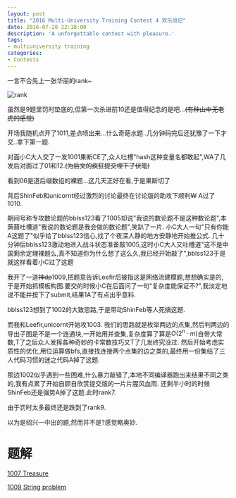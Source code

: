 ```yaml
---
layout: post
title: "2016 Multi-University Training Contest 4 欢乐战记"
date: 2016-07-28 22:18:00
description: 'A unforgettable contest with pleasure.'
tags:
- multiuniversity training
categories:
- Contests
---
```


一言不合先上一张华丽的rank~

![rank](http://kyleyoung-ymj.cf/assets/img/upload/2016multi4-rank.png)

虽然是$9$题里罚时垫底的,但第一次杀进前$10$还是值得纪念的是吧...~~(有种山中无老虎的感觉)~~

开场我随机点开了$1011$,差点喷出来...什么奇葩水题..几分钟码完后还犹豫了一下才交..拿下第一题.

对面小C大人交了一发$1001$果断CE了,众人吐槽"hash这种变量名都敢起",WA了几发后对面过了$01$和$12$.~~(为后文的疯狂提交埋下了伏笔)~~

看到$06$是道后缀数组的裸题...这几天正好在看,于是果断切了

背后ShinFeb和unicornt经过激烈的讨论最终在讨论版的助攻下顺利~~W~~ A过了$1010$.

期间号称专攻数论题的bblss123看了$1005$却说"我说的数论题不是这种数论题",本蒟蒻吐槽道"我说的数论题是我会做的数论题",笑趴了一片.
小C大人一句"只有你能A这题了"似乎给了bblss123信心,找了个夜深人静的地方安静地开始推公式.
几十分钟后bblss123激动地进入战斗状态准备敲$1005$,这时小C大人又吐槽道"这不是中国剩余定理裸题么,真不知道你为什么想了这么久,我已经开始敲了",bblss123于是就这样看着小C过了这题

我开了一道~~神dp~~$1009$,把题意告诉Leefir后被指这是网络流建模题,想想确实是的,于是开始抓模板构图.要交的时候小C在后面问了一句"复杂度能保证不?",我淡定地说不能并按下了submit,结果1A了有点出乎意料.

bblss123想到了$1002$的大致思路,于是带动ShinFeb等人死搞这题.

而我和Leefir,unicornt开始攻$1003$.
我们的思路就是枚举两边的点集,然后判两边的导出子图是不是一个连通块,一开始用并查集,复杂度算了算是$O(2^n\cdot m)$自带大常数,T了之后众人发挥各种奇妙的卡常数技巧又T了几发终究没过.
然后开始考虑实质性的优化,用位运算做bfs,直接找连接两个点集的边之类的,最终用一份集结了三人代码习惯的迷之代码A掉了这题.

那边$1002$似乎遇到一些困难,什么暴力敲错了,本地不同编译器跑出来结果不同之类的,我有点累了开始自顾自欣赏提交版的一片片腥风血雨.
还剩半小时的时候ShinFeb还是强势A掉了这题.此时rank7.

由于罚时太多最终还是跌到了rank9.

以为是绍兴一中出的题,然而并不是?感觉略奥妙.

# 题解

[1007 Treasure](http://kyleyoung-ymj.cf/HDU-5770)

[1009 String problem](http://kyleyoung-ymj.cf/HDU-5772)
